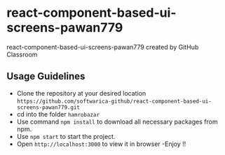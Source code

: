 # react-component-based-ui-screens-pawan779
react-component-based-ui-screens-pawan779 created by GitHub Classroom

## Usage Guidelines

- Clone the repository at your desired location `https://github.com/softwarica-github/react-component-based-ui-screens-pawan779.git`
- cd into the folder `hamrobazar`
- Use command `npm install` to download all necessary packages from npm.
- Use `npm start` to start the project.
- Open `http://localhost:3000` to view it in browser
-Enjoy !!
